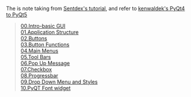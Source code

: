 The is note taking from [Sentdex's tutorial](https://www.youtube.com/watch?list=PLQVvvaa0QuDdVpDFNq4FwY9APZPGSUyR4&v=JBME1ZyHiP8), and refer to [kenwaldek's PyQt4 to PyQt5](https://github.com/kenwaldek/pythonprogramming)  

>[00.Intro-basic GUI](https://github.com/Ron-Chang/MyNotebook/tree/master/Coding/0_System_Software/Sentdex/PyQt/00.Intro-basic_GUI)  
>[01.Application Structure](https://github.com/Ron-Chang/MyNotebook/tree/master/Coding/0_System_Software/Sentdex/PyQt/01.Application_Structure)  
>[02.Buttons](https://github.com/Ron-Chang/MyNotebook/tree/master/Coding/0_System_Software/Sentdex/PyQt/02.Buttons)  
>[03.Button Functions](https://github.com/Ron-Chang/MyNotebook/tree/master/Coding/0_System_Software/Sentdex/PyQt/03.Button_Functions)  
>[04.Main Menus](https://github.com/Ron-Chang/MyNotebook/tree/master/Coding/0_System_Software/Sentdex/PyQt/04.Main_Menus)  
>[05.Tool Bars](https://github.com/Ron-Chang/MyNotebook/tree/master/Coding/0_System_Software/Sentdex/PyQt/05.Tool_Bars)  
>[06.Pop Up Message](https://github.com/Ron-Chang/MyNotebook/tree/master/Coding/0_System_Software/Sentdex/PyQt/06.Pop_up_message)  
>[07.Checkbox](https://github.com/Ron-Chang/MyNotebook/tree/master/Coding/0_System_Software/Sentdex/PyQt/07.Checkbox)  
>[08.Progressbar](https://github.com/Ron-Chang/MyNotebook/tree/master/Coding/0_System_Software/Sentdex/PyQt/08.Progress_Bars)  
>[09.Drop Down Menu and Styles](https://github.com/Ron-Chang/MyNotebook/tree/master/Coding/0_System_Software/Sentdex/PyQt/09.Drop_downs_n_Styles)  
>[10.PyQT Font widget](https://github.com/Ron-Chang/MyNotebook/tree/master/Coding/0_System_Software/Sentdex/PyQt/10.Font_Widget)  
